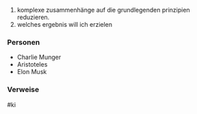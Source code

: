 1. komplexe zusammenhänge auf die grundlegenden prinzipien reduzieren.
2. welches ergebnis will ich erzielen



### Personen
- Charlie Munger
- Aristoteles
- Elon Musk


### Verweise

#ki